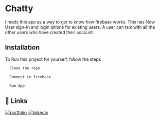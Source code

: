 
# Chatty

I made this app as a way to get to know how firebase works.
This has New User sign-in and login iptions for existing users.
A user can talk with all the other users who have created their account.


## Installation

To Run this project for yourself, follow the steps

```bash
  Clone the repo

  Connect to firebase

  Run App
```
    
## 🔗 Links
[![portfolio](https://img.shields.io/badge/my_portfolio-000?style=for-the-badge&logo=ko-fi&logoColor=white)](https://sheikhasif-ali.github.io/)
[![linkedin](https://img.shields.io/badge/linkedin-0A66C2?style=for-the-badge&logo=linkedin&logoColor=white)](https://www.linkedin.com/in/sheikh-asif-ali/)

